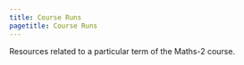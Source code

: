 ```yaml
---
title: Course Runs
pagetitle: Course Runs
---
```


Resources related to a particular term of the Maths-2 course.